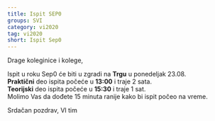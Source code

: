 ```yaml
---
title: Ispit SEP0
groups: SVI
category: vi2020
tag: vi2020
short: Ispit Sep0
---
```


Drage koleginice i kolege,

Ispit u roku Sep0 će biti u zgradi na **Trgu** u ponedeljak 23.08.  
**Praktični** deo ispita počeće u **13:00** i traje 2 sata.  
**Teorijski** deo ispita počeće u **15:30** i traje 1 sat.  
Molimo Vas da dođete 15 minuta ranije kako bi ispit počeo na vreme.    

Srdačan pozdrav,
VI tim





